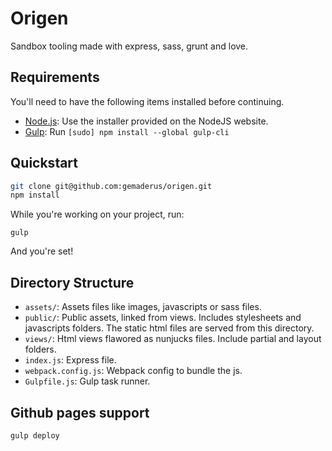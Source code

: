 # Origen

Sandbox tooling made with express, sass, grunt and love.

## Requirements

You'll need to have the following items installed before continuing.

  * [Node.js](http://nodejs.org): Use the installer provided on the NodeJS website.
  * [Gulp](http://gulpjs.com/): Run `[sudo] npm install --global gulp-cli`

## Quickstart

```bash
git clone git@github.com:gemaderus/origen.git
npm install
```

While you're working on your project, run:

`gulp`

And you're set!

## Directory Structure

  * `assets/`: Assets files like images, javascripts or sass files.
  * `public/`: Public assets, linked from views. Includes stylesheets and javascripts folders. The static html files are served from this directory.
  * `views/`: Html views flawored as nunjucks files. Include partial and layout folders.
  * `index.js`: Express file.
  * `webpack.config.js`: Webpack config to bundle the js.
  * `Gulpfile.js`: Gulp task runner.

## Github pages support

`gulp deploy`
